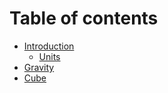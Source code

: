 # Table of contents

* [Introduction](README.md)
  * [Units](introduction/units.md)
* [Gravity](gravity.md)
* [Cube](cube.md)
